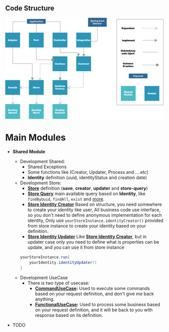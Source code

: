 ## Code Structure

![Clef-Workflow-Single Direction Action](src/images/application-code-strcuture.png)


# Main Modules
* **Shared Module**
    * Development Shared:  
        * Shared Exceptions
        * Some functions like (Creator, Updater, Process and ....etc)
        * **Identity** definition (uuid, identityStatus and creation date)
    * Development Store:
        * [**Store**](modules/store-defintion.md) definition (**save**, **creator**, **updater** and **store-query**)
        * [**Store Query**](modules/store-query-defintion.md) main available query based on **Identity**, like `findByUuid`, `findAll`, `exist` and [more](/clef-workflow-api/quee-api-development/quee-api-development-store/src/main/kotlin/io/quee/api/develop/store/StoreQuery.kt).
        * [**Store Identity Creator**](modules/store-identity-creator-defintion.md) Based on structure, you need somewhere to create your identity like user, All business code use interface, so you don't need to define anonymous implementation for each identity, Only use `yourStoreInstance.identityCreator()` provided from store instance to create your identity based on your definition.    
        * [**Store Identity Updater**](modules/store-identity-updater-defintion.md) Like [**Store Identity Creator**](modules/store-identity-creator-defintion.md), but in updater case only you need to define what is properties can be update, and you can use it from store instance 
        ```java
        yourStoreInstance.run{ 
            yourIdentity.identityUpdater() 
        } 
        ```
    * Development UseCase
        * There is two type of usecase:
            * **[CommandUseCase](/clef-workflow-api/quee-api-development/quee-api-development-usecases/src/main/kotlin/io/quee/api/develop/usecase/type/CommandUseCase.kt):** Used to execute some commands based on your request definition, and don't give me back anything.   
            * **[FunctionalUseCase](/clef-workflow-api/quee-api-development/quee-api-development-usecases/src/main/kotlin/io/quee/api/develop/usecase/type/FunctionalUseCase.kt):** Used to process some business based on your request definition, and it will be back to you with response based on its definition.   
        
        
* TODO
